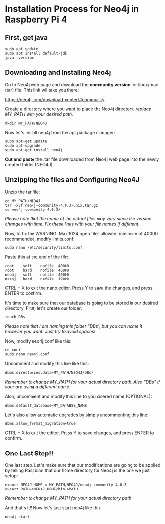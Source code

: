 # Installation Process for Neo4j in Raspberry Pi 4

## First, get java

```
sudo apt update
sudo apt install default-jdk
java -version
```

## Downloading and Installing Neo4j


Go to Neo4j web page and download the **community version** for linux/mac (tar) file. This link wll take you there:

https://neo4j.com/download-center/#community

Create a directory where you want to place the Neo4j directory. *replace MY_PATH with your desired path.*
```
mkdir MY_PATH/NEO4J
```
Now let's install neo4j from the apt package manager:
```
sudo apt-get update
sudo apt-upgrade
sudo apt-get install neo4j
```
**Cut and paste** the .tar file downloaded from Neo4j web page into the newly created folder (NEO4J).

## Unzipping the files and Configuring Neo4J

Unzip the tar file:

```
cd MY_PATH/NEO4J
tar -xvf neo4j-community-4.0.3-unix.tar.gz 
cd neo4j-community-4.0.3/
```
*Please note that the name of the actual files may vary since the version changes with time. Fix these lines with your file names if different.*

Now, to fix the WARNING: Max 1024 open files allowed, minimum of 40000 recommended, modify limits.conf:
```
sudo nano /etc/security/limits.conf
```
Paste this at the end of the file:
```
root    soft    nofile  40000
root    hard    nofile  40000
neo4j   soft    nofile  40000
neo4j   hard    nofile  40000
```
CTRL + X to exit the nano editor. Press Y to save the changes, and press ENTER to confirm. 

It's time to make sure that our database is going to be stored in our desired directory. First, let's create our folder:
```
touch DBs
```
*Please note that I am naming this folder "DBs", but you can name it however you want. Just try to avoid spaces!*

Now, modify neo4j.conf like this:
```
cd conf
sudo nano neo4j.conf
```

Uncomment and modify this line like this:

```
dbms.directories.data=MY_PATH/NEO4J/DBs/
```
*Remember to change MY_PATH for your actual directory path. Also "DBs" if your are using a different name.*

Also, uncomment and modify this line to you disered name (OPTIONAL):

```
dbms.default_database=MY_DATABSE_NAME
```

Let's also allow automatic upgrades by simply uncommenting this line:

```
dbms.allow_format_migration=true
```

CTRL + X to exit the editor. Press Y to save changes, and press ENTER to confirm.

## One Last Step!!

One last step. Let's make sure that our modifications are going to be applied by telling Raspbian that our home directory for Neo4j is the one we just setup:

```
export NEO4J_HOME = MY_PATH/NEO4J/neo4j-community-4.0.3
export PATH=$NEO4J_HOME/bin:$PATH
```
*Remember to change MY_PATH for your actual directory path*

And that's it!! Now let's just start neo4j like this:

```
neo4j start
```